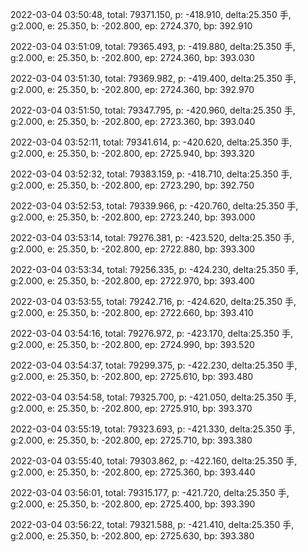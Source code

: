 2022-03-04 03:50:48, total: 79371.150, p: -418.910, delta:25.350 手, g:2.000, e: 25.350, b: -202.800, ep: 2724.370, bp: 392.910

2022-03-04 03:51:09, total: 79365.493, p: -419.880, delta:25.350 手, g:2.000, e: 25.350, b: -202.800, ep: 2724.360, bp: 393.030

2022-03-04 03:51:30, total: 79369.982, p: -419.400, delta:25.350 手, g:2.000, e: 25.350, b: -202.800, ep: 2724.360, bp: 392.970

2022-03-04 03:51:50, total: 79347.795, p: -420.960, delta:25.350 手, g:2.000, e: 25.350, b: -202.800, ep: 2723.360, bp: 393.040

2022-03-04 03:52:11, total: 79341.614, p: -420.620, delta:25.350 手, g:2.000, e: 25.350, b: -202.800, ep: 2725.940, bp: 393.320

2022-03-04 03:52:32, total: 79383.159, p: -418.710, delta:25.350 手, g:2.000, e: 25.350, b: -202.800, ep: 2723.290, bp: 392.750

2022-03-04 03:52:53, total: 79339.966, p: -420.760, delta:25.350 手, g:2.000, e: 25.350, b: -202.800, ep: 2723.240, bp: 393.000

2022-03-04 03:53:14, total: 79276.381, p: -423.520, delta:25.350 手, g:2.000, e: 25.350, b: -202.800, ep: 2722.880, bp: 393.300

2022-03-04 03:53:34, total: 79256.335, p: -424.230, delta:25.350 手, g:2.000, e: 25.350, b: -202.800, ep: 2722.970, bp: 393.400

2022-03-04 03:53:55, total: 79242.716, p: -424.620, delta:25.350 手, g:2.000, e: 25.350, b: -202.800, ep: 2722.660, bp: 393.410

2022-03-04 03:54:16, total: 79276.972, p: -423.170, delta:25.350 手, g:2.000, e: 25.350, b: -202.800, ep: 2724.990, bp: 393.520

2022-03-04 03:54:37, total: 79299.375, p: -422.230, delta:25.350 手, g:2.000, e: 25.350, b: -202.800, ep: 2725.610, bp: 393.480

2022-03-04 03:54:58, total: 79325.700, p: -421.050, delta:25.350 手, g:2.000, e: 25.350, b: -202.800, ep: 2725.910, bp: 393.370

2022-03-04 03:55:19, total: 79323.693, p: -421.330, delta:25.350 手, g:2.000, e: 25.350, b: -202.800, ep: 2725.710, bp: 393.380

2022-03-04 03:55:40, total: 79303.862, p: -422.160, delta:25.350 手, g:2.000, e: 25.350, b: -202.800, ep: 2725.360, bp: 393.440

2022-03-04 03:56:01, total: 79315.177, p: -421.720, delta:25.350 手, g:2.000, e: 25.350, b: -202.800, ep: 2725.400, bp: 393.390

2022-03-04 03:56:22, total: 79321.588, p: -421.410, delta:25.350 手, g:2.000, e: 25.350, b: -202.800, ep: 2725.630, bp: 393.380